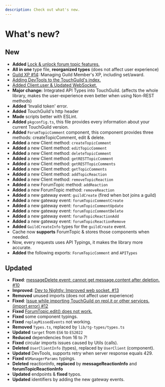 ```yaml
---
description: Check out what's new.
---
```


# What's new?

## New

* **Added** [Lock & unlock forum topic features.](https://github.com/DinographicPixels/TouchGuild/pull/7)
* **All in one** type file, **reorganized types** (does not affect user experience)
* [Guild XP #14](https://github.com/DinographicPixels/TouchGuild/pull/14): Managing Guild Member's XP, including set/award.
* [Adding DevTools to the TouchGuild's index.](https://github.com/DinographicPixels/TouchGuild/pull/15)
* [Added Client.user & Updated WebSocket.](https://github.com/DinographicPixels/TouchGuild/pull/18)
* **Major change:** Integrated API Types into TouchGuild. (affects the whole library, makes the user-experience even better when using Non-REST methods)
* **Added** 'Invalid token' error.
* **Added** TouchGuild's http header
* **Made** scripts better with ESLint.
* **Added** `pkgconfig.ts`, this file provides every information about your current TouchGuild version.
* **Added** `ForumTopicComment` component, this component provides three methods: createTopicComment, edit & delete.
* **Added** a new Client method: `createTopicComment`
* **Added** a new Client method: `editTopicComment`
* **Added** a new Client method: `deleteTopicComment`
* **Added** a new Client method: `getRESTTopicComment`
* **Added** a new Client method: `getRESTTopicComments`
* **Added** a new Client method: `getTopicComments`
* **Added** a new Client method: `addTopicReaction`
* **Added** a new Client method: `removeTopicReaction`
* **Added** a new ForumTopic method: `addReaction`
* **Added** a new ForumTopic method: `removeReaction`
* **Added** a new gateway event: `guildCreate` (fired when bot joins a guild)
* **Added** a new gateway event: `forumTopicCommentCreate`
* **Added** a new gateway event: `forumTopicCommentUpdate`
* **Added** a new gateway event: `forumTopicCommentDelete`
* **Added** a new gateway event: `forumTopicReactionAdd`
* **Added** a new gateway event: `forumTopicReactionRemove`
* **Added** `GuildCreateInfo` types for the `guildCreate` event.
* Cache now **supports** ForumTopic & stores those components when needed.
* Now, every requests uses API Typings, it makes the library more accurate.
* **Added** the following exports: `ForumTopicComment` and `APITypes`

## Updated

* **Fixed**: [messageDelete event: cannot get message.content after deletion. #10](https://github.com/DinographicPixels/TouchGuild/issues/10)
* **Improved**: [Dev to Nightly: Improved web socket. #13](https://github.com/DinographicPixels/TouchGuild/pull/13)
* **Removed** unused imports (does not affect user experience)
* **Fixed**: [Issue while importing TouchGuild on repl.it or other services. (import error) #12](https://github.com/DinographicPixels/TouchGuild/issues/12)
* **Fixed** [ForumTopic.edit() does not work.](https://github.com/DinographicPixels/TouchGuild/issues/26)
* **Fixed** some component typings.
* **Fixed** `replayMissedEvents` not working.
* **Removed** `Types.ts`, replaced by `lib/tg-types/types.ts`
* **Updated** `target` from `ES6` to `ES2022`
* **Reduced** dependencies from 16 to 7!
* **Fixed** circular imports issues caused by Utils (calls).
* **Deleted** `UserClientInfo` (types), replaced by `UserClient` (component).
* **Updated** DevTools, supports retry when server response equals 429.
* **Fixed** `WSManagerParams` typings.
* **Deleted** reactionInfo, **replaced** by **messageReactionInfo** and **forumTopicReactionInfo**
* **Updated** endpoints & **fixed** typos.
* **Updated** identifiers by adding the new gateway events.
